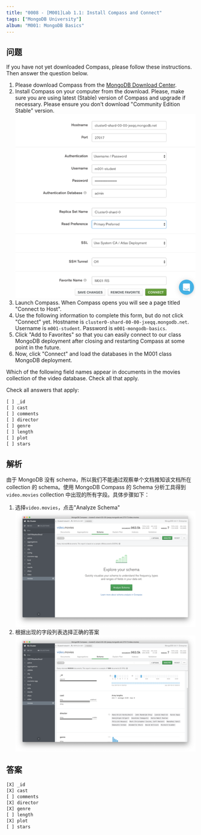 ```yaml
---
title: "0008 - [M001]Lab 1.1: Install Compass and Connect"
tags: ["MongoDB University"]
album: "M001: MongoDB Basics"
---
```


## 问题

If you have not yet downloaded Compass, please follow these instructions. Then answer the question below.

1. Please download Compass from the [MongoDB Download Center](https://www.mongodb.com/download-center/v2/compass).
2. Install Compass on your computer from the download.
   Please, make sure you are using latest (Stable) version of Compass and upgrade if necessary. Please ensure you don't download "Community Edition Stable" version.
   ![](/assets/images/2019/0008/compass_connect_screen.png)
3. Launch Compass.
   When Compass opens you will see a page titled "Connect to Host".
4. Use the following information to complete this form, but do not click "Connect" yet. Hostname is `cluster0-shard-00-00-jxeqq.mongodb.net`. Username is `m001-student`. Password is `m001-mongodb-basics`.
5. Click "Add to Favorites" so that you can easily connect to our class MongoDB deployment after closing and restarting Compass at some point in the future.
6. Now, click "Connect" and load the databases in the M001 class MongoDB deployment.

<!--more-->

Which of the following field names appear in documents in the movies collection of the video database. Check all that apply.

Check all answers that apply:

```
[ ] _id
[ ] cast
[ ] comments
[ ] director
[ ] genre
[ ] length
[ ] plot
[ ] stars
```

## 解析

由于 MongoDB 没有 schema，所以我们不能通过观察单个文档推知该文档所在 collection 的 schema。使用 MongoDB Compass 的 Schema 分析工具得到`video.movies` collection 中出现的所有字段。具体步骤如下：

1. 选择`video.movies`，点击"Analyze Schema"
   ![](/assets/images/2019/0008/answer-step1.png)
2. 根据出现的字段列表选择正确的答案
   ![](/assets/images/2019/0008/answer-step2.png)

## 答案

```
[X] _id
[X] cast
[ ] comments
[X] director
[X] genre
[ ] length
[X] plot
[ ] stars
```
